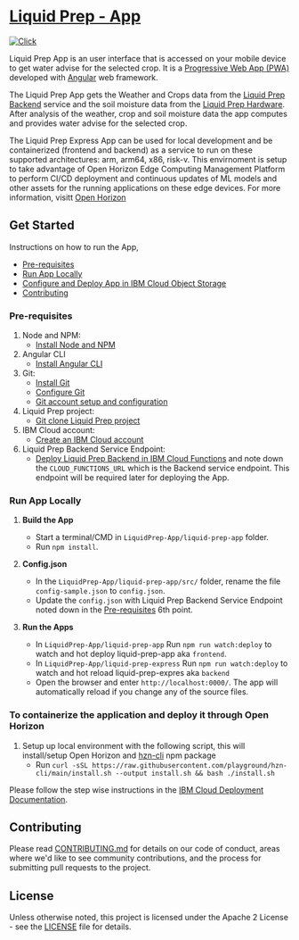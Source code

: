 # [Liquid Prep - App](https://liquid-prep-app.s3-web.us-east.cloud-object-storage.appdomain.cloud/)

[![Click](https://img.shields.io/badge/Click-Liquid%20%20Prep%20App-blue)](https://liquid-prep-app.s3-web.us-east.cloud-object-storage.appdomain.cloud/)

Liquid Prep App is an user interface that is accessed on your mobile device to get water advise for the selected crop. It is a [Progressive Web App (PWA)](https://web.dev/progressive-web-apps/) developed with [Angular](https://angular.io/) web framework.

The Liquid Prep App gets the Weather and Crops data from the [Liquid Prep Backend](https://github.com/Liquid-Prep/LiquidPrep-Backend) service and the soil moisture data from the [Liquid Prep Hardware](https://github.com/Liquid-Prep/LiquidPrep-Hardware). After analysis of the weather, crop and soil moisture data the app computes and provides water advise for the selected crop.

The Liquid Prep Express App can be used for local development and be containerized (frontend and backend) as a service to run on these supported architectures: arm, arm64, x86, risk-v. This envirnoment is setup to take advantage of Open Horizon Edge Computing Management Platform to perform CI/CD deployment and continuous updates of ML models and other assets for the running applications on these edge devices.  For more information, visitt [Open Horizon](https://github.com/open-horizon)     


## Get Started

Instructions on how to run the App,

- [Pre-requisites](#pre-requisites)
- [Run App Locally](#run-app-locally)
- [Configure and Deploy App in IBM Cloud Object Storage](#configure-and-deploy-app-in-ibm-cloud-object-storage)
- [Contributing](#contributing)

### Pre-requisites

1. Node and NPM:
   - [Install Node and NPM](https://docs.npmjs.com/downloading-and-installing-node-js-and-npm)
2. Angular CLI
   - [Install Angular CLI](https://cli.angular.io/)
3. Git:
   - [Install Git](https://git-scm.com/book/en/v2/Getting-Started-Installing-Git/)
   - [Configure Git](https://git-scm.com/book/en/v2/Getting-Started-First-Time-Git-Setup)
   - [Git account setup and configuration](https://git-scm.com/book/en/v2/GitHub-Account-Setup-and-Configuration)
4. Liquid Prep project:
   - [Git clone Liquid Prep project](https://github.com/Liquid-Prep/Liquid-Prep)
5. IBM Cloud account:
   - [Create an IBM Cloud account](https://cloud.ibm.com/registration)
6. Liquid Prep Backend Service Endpoint:
   - [Deploy Liquid Prep Backend in IBM Cloud Functions](https://github.com/Liquid-Prep/Liquid-Prep/tree/master/backend#deploy-liquid-prep-backend-service) and note down the `CLOUD_FUNCTIONS_URL` which is the Backend service endpoint. This endpoint will be required later for deploying the App.

### Run App Locally

1. **Build the App**

   - Start a terminal/CMD in `LiquidPrep-App/liquid-prep-app` folder.
   - Run `npm install`.

2. **Config.json**

   - In the `LiquidPrep-App/liquid-prep-app/src/` folder, rename the file `config-sample.json` to `config.json`.
   - Update the `config.json` with Liquid Prep Backend Service Endpoint noted down in the [Pre-requisites](#pre-requisites) 6th point.

3. **Run the Apps**

   - In `LiquidPrep-App/liquid-prep-app` Run `npm run watch:deploy` to watch and hot deploy liquid-prep-app aka `frontend`.
   - In `LiquidPrep-App/liquid-prep-express` Run `npm run watch:deploy` to watch and hot reload liquid-prep-expres aka `backend`
   - Open the browser and enter `http://localhost:0000/`. The app will automatically reload if you change any of the source files.

### To containerize the application and deploy it through Open Horizon

1. Setup up local environment with the following script, this will install/setup Open Horizon and [hzn-cli](https://github.com/playground/hzn-cli) npm package   
   - Run `curl -sSL https://raw.githubusercontent.com/playground/hzn-cli/main/install.sh --output install.sh && bash ./install.sh`


Please follow the step wise instructions in the [IBM Cloud Deployment Documentation](IBM-CLOUD-SETUP.md).

## Contributing

Please read [CONTRIBUTING.md](https://github.com/Liquid-Prep/Liquid-Prep/blob/main/CONTRIBUTING.md) for details on our code of conduct, areas where we'd like to see community contributions, and the process for submitting pull requests to the project.

## License

Unless otherwise noted, this project is licensed under the Apache 2 License - see the [LICENSE](https://github.com/Liquid-Prep/Liquid-Prep/blob/main/LICENSE) file for details.
